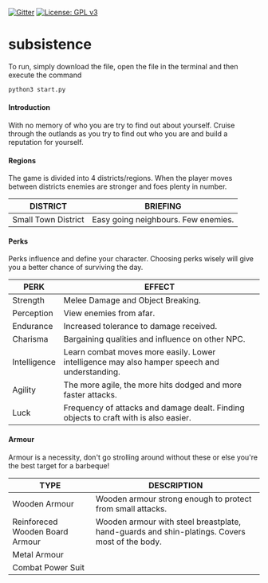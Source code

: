 [![Gitter](https://badges.gitter.im/opnclxi-subsistence/community.svg)](https://gitter.im/opnclxi-subsistence/community?utm_source=badge&utm_medium=badge&utm_campaign=pr-badge)
[![License: GPL v3](https://img.shields.io/badge/License-GPLv3-blue.svg)](https://www.gnu.org/licenses/gpl-3.0)

# subsistence
To run, simply download the file, open the file in the terminal and then execute the command

```python
python3 start.py
```


#### Introduction
With no memory of who you are try to find out about yourself. Cruise through the outlands as you
try to find out who you are and build a reputation for yourself.


#### Regions
The game is divided into 4 districts/regions. When the player moves between districts enemies are stronger and foes plenty in number.

DISTRICT                       |    BRIEFING
-------------------------------|-----------------------------
Small Town District| Easy going neighbours. Few enemies. 

#### Perks
Perks influence and define your character. Choosing perks wisely will give you a better chance of 
surviving the day.

PERK                           |          EFFECT
------------------------------ | --------------------------------
Strength| Melee Damage and Object Breaking.
Perception| View enemies from afar.
Endurance| Increased tolerance to damage received.
Charisma| Bargaining qualities and influence on other NPC.
Intelligence| Learn combat moves more easily. Lower intelligence may also hamper speech and understanding.
Agility| The more agile, the more hits dodged and more faster attacks.
Luck| Frequency of attacks and damage dealt. Finding objects to craft with is also easier.

#### Armour
Armour is a necessity, don't go strolling around without these or else you're the best target
for a barbeque!

TYPE|DESCRIPTION
------|-------
Wooden Armour|Wooden armour strong enough to protect from small attacks.
Reinforeced Wooden Board Armour|Wooden armour with steel breastplate, hand-guards and shin-platings. Covers most of the body.
Metal Armour|
Combat Power Suit|
